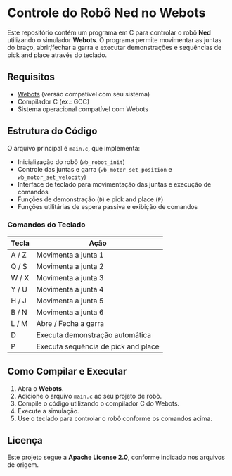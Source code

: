 # Controle do Robô Ned no Webots

Este repositório contém um programa em C para controlar o robô **Ned** utilizando o simulador **Webots**. O programa permite movimentar as juntas do braço, abrir/fechar a garra e executar demonstrações e sequências de pick and place através do teclado.

## Requisitos

- [Webots](https://cyberbotics.com) (versão compatível com seu sistema)
- Compilador C (ex.: GCC)
- Sistema operacional compatível com Webots

## Estrutura do Código

O arquivo principal é `main.c`, que implementa:

- Inicialização do robô (`wb_robot_init`)
- Controle das juntas e garra (`wb_motor_set_position` e `wb_motor_set_velocity`)
- Interface de teclado para movimentação das juntas e execução de comandos
- Funções de demonstração (`D`) e pick and place (`P`)
- Funções utilitárias de espera passiva e exibição de comandos

### Comandos do Teclado

| Tecla | Ação |
|-------|-----|
| A / Z | Movimenta a junta 1 |
| Q / S | Movimenta a junta 2 |
| W / X | Movimenta a junta 3 |
| Y / U | Movimenta a junta 4 |
| H / J | Movimenta a junta 5 |
| B / N | Movimenta a junta 6 |
| L / M | Abre / Fecha a garra |
| D     | Executa demonstração automática |
| P     | Executa sequência de pick and place |

## Como Compilar e Executar

1. Abra o **Webots**.
2. Adicione o arquivo `main.c` ao seu projeto de robô.
3. Compile o código utilizando o compilador C do Webots.
4. Execute a simulação.
5. Use o teclado para controlar o robô conforme os comandos acima.

## Licença

Este projeto segue a **Apache License 2.0**, conforme indicado nos arquivos de origem.



